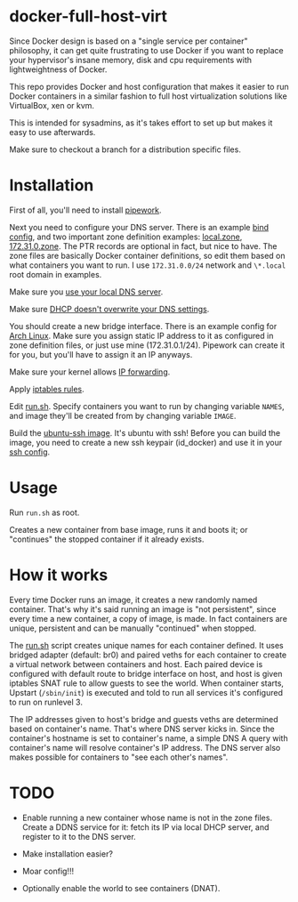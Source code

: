 docker-full-host-virt
=====================

Since Docker design is based on a "single service per container" philosophy, it can get quite frustrating to use Docker if you want to replace your hypervisor's insane memory, disk and cpu requirements with lightweightness of Docker.

This repo provides Docker and host configuration that makes it easier to run Docker containers in a similar fashion to full host virtualization solutions like VirtualBox, xen or kvm.

This is intended for sysadmins, as it's takes effort to set up but makes it easy to use afterwards.

Make sure to checkout a branch for a distribution specific files.

Installation
============

First of all, you'll need to install [pipework](https://github.com/jpetazzo/pipework).

Next you need to configure your DNS server. There is an example [bind config](etc/named.conf), and two important zone definition examples: [local.zone](var/named/local.zone), [172.31.0.zone](var/named/172.31.0.zone). The PTR records are optional in fact, but nice to have. The zone files are basically Docker container definitions, so edit them based on what containers you want to run. I use `172.31.0.0/24` network and `\*.local` root domain in examples.

Make sure you [use your local DNS server](etc/resolv.conf).

Make sure [DHCP doesn't overwrite your DNS settings](etc/dhcpcd.conf).

You should create a new bridge interface. There is an example config for [Arch Linux](etc/netctl/docker-bridge). Make sure you assign static IP address to it as configured in zone definition files, or just use mine (172.31.0.1/24). Pipework can create it for you, but you'll have to assign it an IP anyways.

Make sure your kernel allows [IP forwarding](etc/sysctl.d/99-sysctl.conf).

Apply [iptables rules](etc/iptables/iptables.rules).

Edit [run.sh](run.sh). Specify containers you want to run by changing variable `NAMES`, and image they'll be created from by changing variable `IMAGE`.

Build the [ubuntu-ssh image](Dockerfile). It's ubuntu with ssh! Before you can build the image, you need to create a new ssh keypair (id_docker) and use it in your [ssh config](home/.ssh/config).


Usage
=====

Run `run.sh` as root.

Creates a new container from base image, runs it and boots it; or "continues" the stopped container if it already exists.


How it works
============

Every time Docker runs an image, it creates a new randomly named container. That's why it's said running an image is "not persistent", since every time a new container, a copy of image, is made. In fact containers are unique, persistent and can be manually "continued" when stopped.

The [run.sh](run.sh) script creates unique names for each container defined. It uses bridged adapter (default: br0) and paired veths for each container to create a virtual network between containers and host. Each paired device is configured with default route to bridge interface on host, and host is given iptables SNAT rule to allow guests to see the world. When container starts, Upstart (`/sbin/init`) is executed and told to run all services it's configured to run on runlevel 3.

The IP addresses given to host's bridge and guests veths are determined based on container's name. That's where DNS server kicks in. Since the container's hostname is set to container's name, a simple DNS A query with container's name will resolve container's IP address. The DNS server also makes possible for containers to "see each other's names".


TODO
====

 * Enable running a new container whose name is not in the zone files. Create a DDNS service for it: fetch its IP via local DHCP server, and register to it to the DNS server.

 * Make installation easier?

 * Moar config!!!

 * Optionally enable the world to see containers (DNAT).

